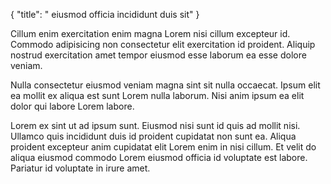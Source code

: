 {
  "title": " eiusmod officia incididunt duis sit"
}

Cillum enim exercitation enim magna Lorem nisi cillum excepteur id. Commodo adipisicing non consectetur elit exercitation id proident. Aliquip nostrud exercitation amet tempor eiusmod esse laborum ea esse dolore veniam.

Nulla consectetur eiusmod veniam magna sint sit nulla occaecat. Ipsum elit ea mollit ex aliqua est sunt Lorem nulla laborum. Nisi anim ipsum ea elit dolor qui labore Lorem labore.

Lorem ex sint ut ad ipsum sunt. Eiusmod nisi sunt id quis ad mollit nisi. Ullamco quis incididunt duis id proident cupidatat non sunt ea. Aliqua proident excepteur anim cupidatat elit Lorem enim in nisi cillum. Et velit do aliqua eiusmod commodo Lorem eiusmod officia id voluptate est labore. Pariatur id voluptate in irure amet.